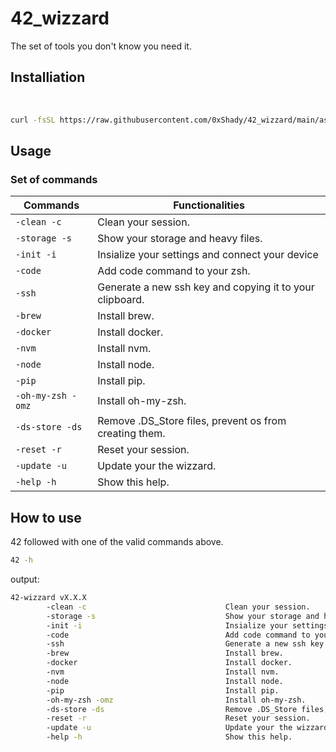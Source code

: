 # 42_wizzard

The set of tools you don't know you need it.
</br>

## Installiation

</br>

```bash
curl -fsSL https://raw.githubusercontent.com/0xShady/42_wizzard/main/assistance/42-wizzard-installer.sh | zsh && source ~/.zshrc
```

## Usage

### Set of commands

| Commands | Functionalities | 
| --------------- | --------------- 
| ``` -clean -c       ``` | Clean your session.|
| ``` -storage -s     ``` | Show your storage and heavy files.|
| ``` -init -i        ``` | Insialize your settings and connect your device|
| ``` -code           ``` | Add code command to your zsh.|
| ``` -ssh            ``` | Generate a new ssh key and copying it to your clipboard.|
| ``` -brew           ``` | Install brew.|
| ``` -docker         ``` | Install docker.|
| ``` -nvm            ``` | Install nvm.|
| ``` -node           ``` | Install node.|
| ``` -pip            ``` | Install pip.|
| ``` -oh-my-zsh -omz ``` | Install oh-my-zsh.|
| ``` -ds-store -ds   ``` | Remove .DS_Store files, prevent os from creating them.|
| ``` -reset -r       ``` | Reset your session.|
| ``` -update -u      ``` | Update your the wizzard.|
| ``` -help -h        ``` | Show this help.|

## How to use

42 followed with one of the valid commands above.

```bash
42 -h
```

output:

```bash 
42-wizzard vX.X.X 
        -clean -c                               Clean your session.
        -storage -s                             Show your storage and heavy files.
        -init -i                                Insialize your settings and connect your device
        -code                                   Add code command to your zsh.
        -ssh                                    Generate a new ssh key and copying it to your clipboard.
        -brew                                   Install brew.
        -docker                                 Install docker.
        -nvm                                    Install nvm.
        -node                                   Install node.
        -pip                                    Install pip.
        -oh-my-zsh -omz                         Install oh-my-zsh.
        -ds-store -ds                           Remove .DS_Store files, prevent os from creating them.
        -reset -r                               Reset your session.
        -update -u                              Update your the wizzard.
        -help -h                                Show this help.
```

